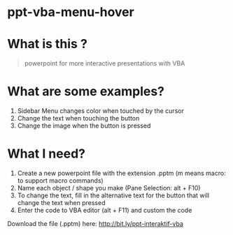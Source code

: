 ﻿# ppt-vba-menu-hover
# What is this ?
> powerpoint for more interactive presentations with VBA

# What are some examples?
1. Sidebar Menu changes color when touched by the cursor
2. Change the text when touching the button
3. Change the image when the button is pressed

# What I need?
1. Create a new powerpoint file with the extension .pptm (m means macro: to support macro commands)
2. Name each object / shape you make (Pane Selection: alt + F10)
3. To change the text, fill in the alternative text for the button that will change the text when pressed
4. Enter the code to VBA editor (alt + F11) and custom the code

Download the file (.pptm) ​​here: http://bit.ly/ppt-interaktif-vba

